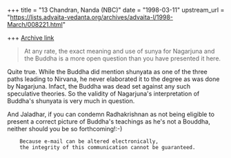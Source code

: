 +++
title = "13 Chandran, Nanda (NBC)"
date = "1998-03-11"
upstream_url = "https://lists.advaita-vedanta.org/archives/advaita-l/1998-March/008221.html"

+++
[Archive link](https://lists.advaita-vedanta.org/archives/advaita-l/1998-March/008221.html)

>At any rate, the exact meaning and use  of sunya for Nagarjuna and the
>Buddha is a more open question than you have presented it here.

Quite true. While the Buddha did mention shunyata as one of the three
paths leading to Nirvana, he never elaborated it to the degree as was
done by Nagarjuna. Infact, the Buddha was dead set against any such
speculative theories. So the validity of Nagarjuna's interpretation of
Buddha's shunyata is very much in question.

And Jaladhar, if you can condemn Radhakrishnan as not being eligible to
present a correct picture of Buddha's teachings as he's not a Bouddha,
neither should you be so forthcoming!:-)

        Because e-mail can be altered electronically,
        the integrity of this communication cannot be guaranteed.

